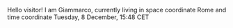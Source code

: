 Hello visitor! I am Giammarco, currently living in space coordinate Rome and time coordinate Tuesday, 8 December, 15:48 CET
